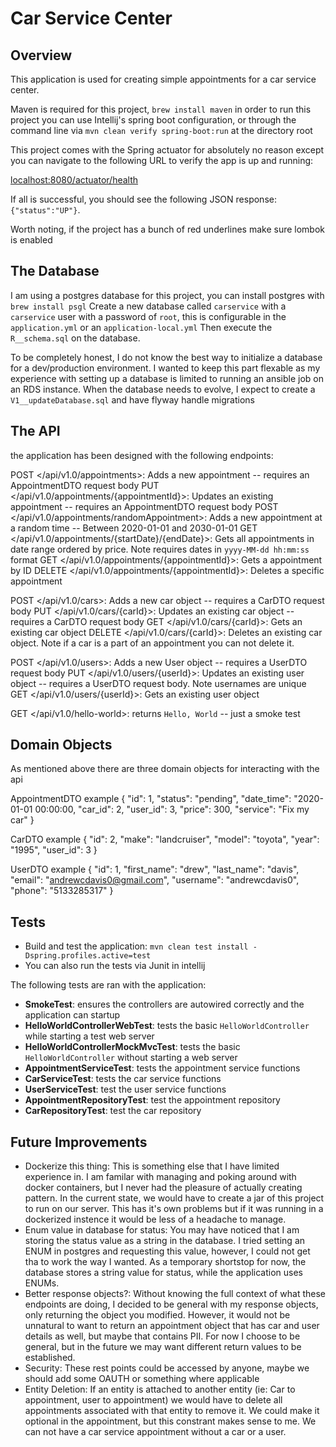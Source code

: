 # Car Service Center

## Overview
This application is used for creating simple appointments for a car service center. 

Maven is required for this project, `brew install maven` in order to run this project you can use Intellij's spring boot configuration, or through the command line via `mvn clean verify spring-boot:run` at the directory root

This project comes with the Spring actuator for absolutely no reason except you can navigate to the following URL to verify the app is up and running:

<localhost:8080/actuator/health>

If all is successful, you should see the following JSON response: `{"status":"UP"}`.

Worth noting, if the project has a bunch of red underlines make sure lombok is enabled

## The Database
I am using a postgres database for this project, you can install postgres with `brew install psgl`
Create a new database called `carservice` with a `carservice` user with a password of `root`, this is configurable in the `application.yml` or an `application-local.yml`
Then execute the `R__schema.sql` on the database.

To be completely honest, I do not know the best way to initialize a database for a dev/production environment. I wanted to keep this part flexable as my experience with setting up a database is limited to running an ansible job on an RDS instance.
When the database needs to evolve, I expect to create a `V1__updateDatabase.sql` and have flyway handle migrations

## The API

the application has been designed with the following endpoints:

POST </api/v1.0/appointments>: Adds a new appointment -- requires an AppointmentDTO request body
PUT </api/v1.0/appointments/{appointmentId}>: Updates an existing appointment -- requires an AppointmentDTO request body
POST </api/v1.0/appointments/randomAppointment>: Adds a new appointment at a random time -- Between 2020-01-01 and 2030-01-01
GET </api/v1.0/appointments/{startDate}/{endDate}>: Gets all appointments in date range ordered by price. Note requires dates in `yyyy-MM-dd hh:mm:ss` format
GET </api/v1.0/appointments/{appointmentId}>: Gets a appointment by ID
DELETE </api/v1.0/appointments/{appointmentId}>: Deletes a specific appointment

POST </api/v1.0/cars>: Adds a new car object -- requires a CarDTO request body
PUT </api/v1.0/cars/{carId}>: Updates an existing car object -- requires a CarDTO request body
GET </api/v1.0/cars/{carId}>: Gets an existing car object
DELETE </api/v1.0/cars/{carId}>: Deletes an existing car object. Note if a car is a part of an appointment you can not delete it.

POST </api/v1.0/users>: Adds a new User object -- requires a UserDTO request body
PUT </api/v1.0/users/{userId}>: Updates an existing user object -- requires a UserDTO request body. Note usernames are unique
GET </api/v1.0/users/{userId}>: Gets an existing user object

GET </api/v1.0/hello-world>: returns `Hello, World` -- just a smoke test

## Domain Objects

As mentioned above there are three domain objects for interacting with the api

AppointmentDTO example
{
    "id": 1,
    "status": "pending",
    "date_time": "2020-01-01 00:00:00,
    "car_id": 2,
    "user_id": 3,
    "price": 300,
    "service": "Fix my car"
}

CarDTO example
{
    "id": 2,
    "make": "landcruiser",
    "model": "toyota",
    "year": "1995",
    "user_id": 3
}

UserDTO example
{
    "id": 1,
    "first_name": "drew",
    "last_name": "davis",
    "email": "andrewcdavis0@gmail.com",
    "username": "andrewcdavis0",
    "phone": "5133285317"
}

## Tests
- Build and test the application: `mvn clean test install -Dspring.profiles.active=test`
- You can also run the tests via Junit in intellij

The following tests are ran with the application:

- **SmokeTest**: ensures the controllers are autowired correctly and the application can startup
- **HelloWorldControllerWebTest**: tests the basic `HelloWorldController` while starting a test web server
- **HelloWorldControllerMockMvcTest**: tests the basic `HelloWorldController` without starting a web server
- **AppointmentServiceTest**: tests the appointment service functions
- **CarServiceTest**: tests the car service functions
- **UserServiceTest**: test the user service functions
- **AppointmentRepositoryTest**: test the appointment repository
- **CarRepositoryTest**: test the car repository


## Future Improvements
- Dockerize this thing: This is something else that I have limited experience in. I am familar with managing and poking around with docker containers, but I never had the pleasure of actually creating pattern. In the current state, we would have to create a jar of this project to run on our server. This has it's own problems but if it was running in a dockerized instence it would be less of a headache to manage.
- Enum value in database for status: You may have noticed that I am storing the status value as a string in the database. I tried setting an ENUM in postgres and requesting this value, however, I could not get tha to work the way I wanted. As a temporary shortstop for now, the database stores a string value for status, while the application uses ENUMs.
- Better response objects?: Without knowing the full context of what these endpoints are doing, I decided to be general with my response objects, only returning the object you modified. However, it would not be unnatural to want to return an appointment object that has car and user details as well, but maybe that contains PII. For now I choose to be general, but in the future we may want different return values to be established.
- Security: These rest points could be accessed by anyone, maybe we should add some OAUTH or something where applicable
- Entity Deletion: If an entity is attached to another entity (ie: Car to appointment, user to appointment) we would have to delete all appointments associated with that entity to remove it. We could make it optional in the appointment, but this constrant makes sense to me. We can not have a car service appointment without a car or a user.
